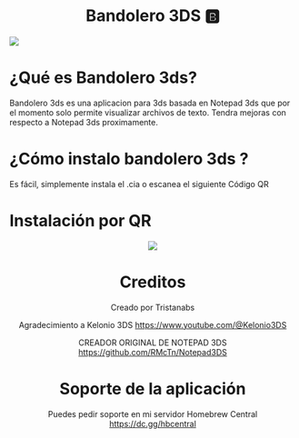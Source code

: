 <div align="center">
<h1 align="center">Bandolero 3DS 🅱️ <a> </h1>
</div>
<img src="https://i.imgur.com/qiutUm0.png">
  
# ¿Qué es Bandolero 3ds?
Bandolero 3ds es una aplicacion para 3ds basada en Notepad 3ds que por el momento solo permite visualizar archivos de texto.
Tendra mejoras con respecto a Notepad 3ds proximamente.
# ¿Cómo instalo bandolero 3ds ?
Es fácil, simplemente instala el .cia o escanea el siguiente Código QR
# Instalación por QR
<div align="center">
<img src="https://i.imgur.com/JOyh9WA.png">

# Creditos

Creado por  Tristanabs

Agradecimiento a Kelonio 3DS https://www.youtube.com/@Kelonio3DS

CREADOR ORIGINAL DE NOTEPAD 3DS https://github.com/RMcTn/Notepad3DS

# Soporte de la aplicación
Puedes pedir soporte en mi servidor Homebrew Central
https://dc.gg/hbcentral
